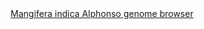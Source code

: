 <div id="Mangifera_indica_Alphonso_genome_browser" align="center">
  <a href="https://ink-blot.github.io/?sessionURL=blob:zZVZb6s4FID_yshPMxIh7EvemjZp9oW0Wbi6igwYcAKYYANJqv73cTPNHY2mmrajWSohBOaYc46_z_AEKlRQTDLQAooo66IOBEBjUi9gmidoAlNEQSuECUUCKFCICpT5CLSeQAgpg4_OiE.MGctpq9kMYNiIUEZS7FORqiLMG5SULEY8tKGIMIVnksGaij5JeTCDTZjkMckoaULfR5Q2pGaOsmhbQ366PtteXom2aZkwfMm65UXwwgIxhLxanAXo.E4hH8kcmT11P1ZyVz_OM6sjP7LNaQFJ12ufl_5qN61Hh1snmK2Hg_uQ4ocK3WmJfRNjQ.qnvUlUFnnTve9LS6WOptAkVjKBKyeNTsxhs3A.SYed3jCZ4bG73KT7_WK5WZyMMbVvg_njwWqrxXhU8YYweBZAQvySLzvw40I2W7ogWZqg6Xbj5UoXbN3mbRcEg9a37wJgBfT3PPrbE2CnnLMBFB3KCyYBkCJABWg1bEkyZdtWdM3UJNuWn4UnUBbJPwwvhRmngbcowGwbECZSUjDOKQpDVYzOvJ4QJxd2PPH7wV.I7EIbWGGyL0O47vTJVN3r_ZVErZvMLQeHdXZ6WA7mO5c4pet5.7w24RAOifo4XStTOTdxLTIP844.3HpIihQyHvoyxO9fycIsIwyyl_0qgBjhKOYxpiQAnySEcwZF5P0sCT_xQ9alX3hQhSn2cILZacVTkhq0VEU3NPmHGuq_o8KP3btwHEuxZNtSt_KW42f8ExJsaZZTkXcjVn74JzM.PfcLiVLNy.4R9cs7Eszv7SRp98uu3DmlekRcVT0X7oq5ZD1yWQ_PZq5OnEWcG9HaP8K2uxy59h9F.fwqXr3hI79rU8ECw4y9qYNs2qbyFwK9aqL9L5q8gE3.tihvzf5Cqqwdg7Z73rkbQF1Bw_hh6rG6CmSlnEbGabAflppLMtnOJsaNd2wn1SzYuNYgPY3Ku3VUhZ9S5c2V_LwssiYZ5vu26P.hLaIH0w9o8Rr2hfiPC5ta3ep.FNobjylHeaLbxsEw4G4_tVXfQvbZGR8UU.sc1Qze1q4zUW7S4U6f9h52ubvmHb3H_7o2V9C_3V5_JgmOshRdUL9yM56_P_8K">Mangifera indica Alphonso genome browser</a>
</div>
